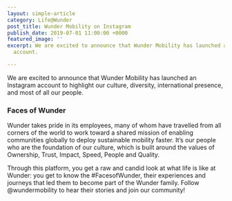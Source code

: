 ```yaml
---
layout: simple-article
category: Life@Wunder
post_title: Wunder Mobility on Instagram
publish_date: 2019-07-01 11:00:00 +0000
featured_image: ''
excerpt: We are excited to announce that Wunder Mobility has launched a new Instagram
  account.

---
```

We are excited to announce that Wunder Mobility has launched an Instagram account to highlight our culture, diversity, international presence, and most of all our people.

### Faces of Wunder

Wunder takes pride in its employees, many of whom have travelled from all corners of the world to work toward a shared mission of enabling communities globally to deploy sustainable mobility faster. It’s our people who are the foundation of our culture, which is built around the values of Ownership, Trust, Impact, Speed, People and Quality.

Through this platform, you get a raw and candid look at what life is like at Wunder: you get to know the #FacesofWunder, their experiences and journeys that led them to become part of the Wunder family. Follow @wundermobility to hear their stories and join our community!
